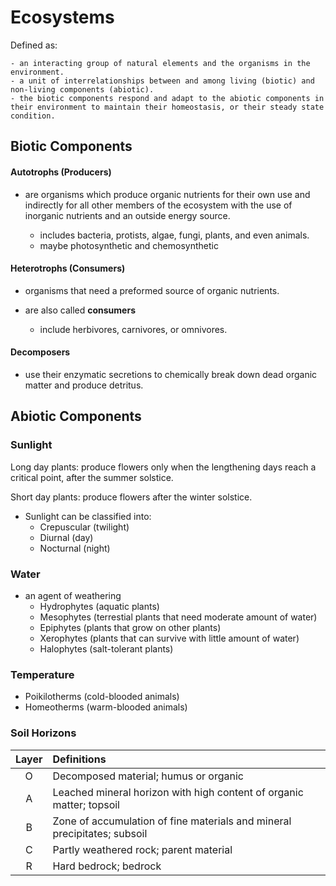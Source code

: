 # Ecosystems

Defined as:

    - an interacting group of natural elements and the organisms in the environment.
    - a unit of interrelationships between and among living (biotic) and non-living components (abiotic).
    - the biotic components respond and adapt to the abiotic components in their environment to maintain their homeostasis, or their steady state condition.


## Biotic Components

#### Autotrophs (Producers)
- are organisms which produce organic nutrients for their own use and indirectly for all other members of the ecosystem with the use of inorganic nutrients and an outside energy source.

    - includes bacteria, protists, algae, fungi, plants, and even animals.
    - maybe photosynthetic and chemosynthetic

#### Heterotrophs (Consumers)
- organisms that need a preformed source of organic nutrients.
- are also called **consumers**

    - include herbivores, carnivores, or omnivores.

#### Decomposers
- use their enzymatic secretions to chemically break down dead organic matter and produce detritus.

## Abiotic Components

### Sunlight

Long day plants: produce flowers only when the lengthening days reach a critical point, after the summer solstice.

Short day plants: produce flowers after the winter solstice.

- Sunlight can be classified into:
    - Crepuscular (twilight)
    - Diurnal (day)
    - Nocturnal (night)

### Water

- an agent of weathering
    - Hydrophytes (aquatic plants)
    - Mesophytes (terrestial plants that need moderate amount of water)
    - Epiphytes (plants that grow on other plants)
    - Xerophytes (plants that can survive with little amount of water)
    - Halophytes (salt-tolerant plants)


### Temperature

- Poikilotherms (cold-blooded animals)
- Homeotherms (warm-blooded animals)

### Soil Horizons

| Layer | Definitions |
| :---: | :---------  |
|   O   | Decomposed material; humus or organic |
|   A   | Leached mineral horizon with high content of organic matter; topsoil |
|   B   | Zone of accumulation of fine materials and mineral precipitates; subsoil |
|   C   | Partly weathered rock; parent material |
|   R   | Hard bedrock; bedrock |